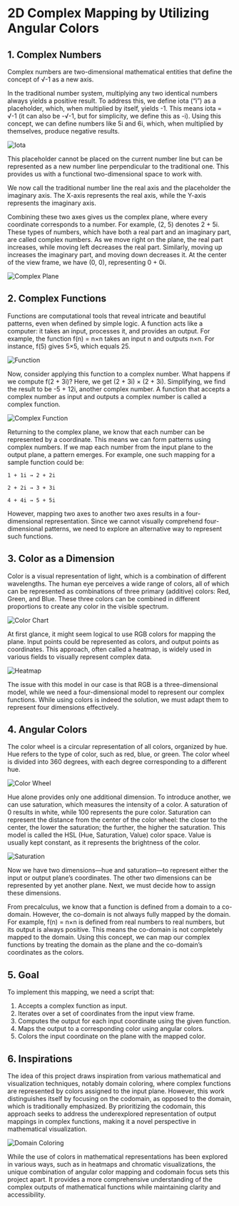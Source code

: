 # 2D Complex Mapping by Utilizing Angular Colors

## 1. Complex Numbers

Complex numbers are two-dimensional mathematical entities that define the concept of √-1 as a new axis.

In the traditional number system, multiplying any two identical numbers always yields a positive result. To address this, we define iota (“i”) as a placeholder, which, when multiplied by itself, yields -1. This means iota = √-1 (it can also be -√-1, but for simplicity, we define this as -i). Using this concept, we can define numbers like 5i and 6i, which, when multiplied by themselves, produce negative results.

![Iota](media/1.png)

This placeholder cannot be placed on the current number line but can be represented as a new number line perpendicular to the traditional one. This provides us with a functional two-dimensional space to work with.

We now call the traditional number line the real axis and the placeholder the imaginary axis. The X-axis represents the real axis, while the Y-axis represents the imaginary axis.

Combining these two axes gives us the complex plane, where every coordinate corresponds to a number. For example, (2, 5) denotes 2 + 5i. These types of numbers, which have both a real part and an imaginary part, are called complex numbers. As we move right on the plane, the real part increases, while moving left decreases the real part. Similarly, moving up increases the imaginary part, and moving down decreases it. At the center of the view frame, we have (0, 0), representing 0 + 0i.

![Complex Plane](media/2.png)

## 2. Complex Functions

Functions are computational tools that reveal intricate and beautiful patterns, even when defined by simple logic. A function acts like a computer: it takes an input, processes it, and provides an output. For example, the function f(n) = n×n takes an input n and outputs n×n. For instance, f(5) gives 5×5, which equals 25.

![Function](media/3.png)

Now, consider applying this function to a complex number. What happens if we compute f(2 + 3i)? Here, we get (2 + 3i) × (2 + 3i). Simplifying, we find the result to be -5 + 12i, another complex number. A function that accepts a complex number as input and outputs a complex number is called a complex function.

![Complex Function](media/4.png)

Returning to the complex plane, we know that each number can be represented by a coordinate. This means we can form patterns using complex numbers. If we map each number from the input plane to the output plane, a pattern emerges. For example, one such mapping for a sample function could be:

    1 + 1i → 2 + 2i

    2 + 2i → 3 + 3i

    4 + 4i → 5 + 5i

However, mapping two axes to another two axes results in a four-dimensional representation. Since we cannot visually comprehend four-dimensional patterns, we need to explore an alternative way to represent such functions.

## 3. Color as a Dimension

Color is a visual representation of light, which is a combination of different wavelengths. The human eye perceives a wide range of colors, all of which can be represented as combinations of three primary (additive) colors: Red, Green, and Blue. These three colors can be combined in different proportions to create any color in the visible spectrum.

![Color Chart](media/5.png)

At first glance, it might seem logical to use RGB colors for mapping the plane. Input points could be represented as colors, and output points as coordinates. This approach, often called a heatmap, is widely used in various fields to visually represent complex data.

![Heatmap](media/6.png)

The issue with this model in our case is that RGB is a three-dimensional model, while we need a four-dimensional model to represent our complex functions. While using colors is indeed the solution, we must adapt them to represent four dimensions effectively.

## 4. Angular Colors

The color wheel is a circular representation of all colors, organized by hue. Hue refers to the type of color, such as red, blue, or green. The color wheel is divided into 360 degrees, with each degree corresponding to a different hue.

![Color Wheel](media/7.png)

Hue alone provides only one additional dimension. To introduce another, we can use saturation, which measures the intensity of a color. A saturation of 0 results in white, while 100 represents the pure color. Saturation can represent the distance from the center of the color wheel: the closer to the center, the lower the saturation; the further, the higher the saturation. This model is called the HSL (Hue, Saturation, Value) color space. Value is usually kept constant, as it represents the brightness of the color.

![Saturation](media/8.png)

Now we have two dimensions—hue and saturation—to represent either the input or output plane’s coordinates. The other two dimensions can be represented by yet another plane. Next, we must decide how to assign these dimensions.

From precalculus, we know that a function is defined from a domain to a co-domain. However, the co-domain is not always fully mapped by the domain. For example, f(n) = n×n is defined from real numbers to real numbers, but its output is always positive. This means the co-domain is not completely mapped to the domain. Using this concept, we can map our complex functions by treating the domain as the plane and the co-domain’s coordinates as the colors.

## 5. Goal

To implement this mapping, we need a script that:

1. Accepts a complex function as input.
2. Iterates over a set of coordinates from the input view frame.
3. Computes the output for each input coordinate using the given function.
4. Maps the output to a corresponding color using angular colors.
5. Colors the input coordinate on the plane with the mapped color.

## 6. Inspirations

The idea of this project draws inspiration from various mathematical and visualization techniques, notably domain coloring, where complex functions are represented by colors assigned to the input plane. However, this work distinguishes itself by focusing on the codomain, as opposed to the domain, which is traditionally emphasized. By prioritizing the codomain, this approach seeks to address the underexplored representation of output mappings in complex functions, making it a novel perspective in mathematical visualization.

![Domain Coloring](media/9.png)

While the use of colors in mathematical representations has been explored in various ways, such as in heatmaps and chromatic visualizations, the unique combination of angular color mapping and codomain focus sets this project apart. It provides a more comprehensive understanding of the complex outputs of mathematical functions while maintaining clarity and accessibility.
